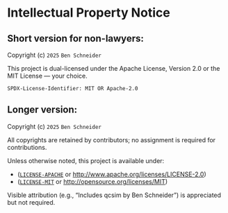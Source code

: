 # Intellectual Property Notice

## Short version for non-lawyers:

Copyright (c) `2025` `Ben Schneider`

This project is dual-licensed under the Apache License, Version 2.0 or the MIT License — your choice.

```
SPDX-License-Identifier: MIT OR Apache-2.0
```

## Longer version:

Copyright (c) `2025` `Ben Schneider`

All copyrights are retained by contributors; no assignment is required for contributions.

Unless otherwise noted, this project is available under:

- ([`LICENSE-APACHE`](LICENSE-APACHE) or http://www.apache.org/licenses/LICENSE-2.0)  
- ([`LICENSE-MIT`](LICENSE-MIT) or http://opensource.org/licenses/MIT)

Visible attribution (e.g., “Includes qcsim by Ben Schneider”) is appreciated but not required.
